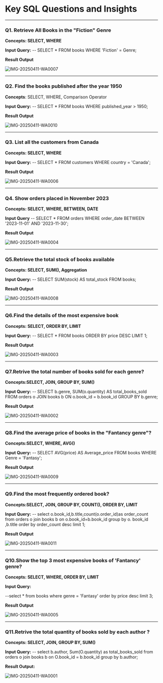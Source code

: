 # Key SQL Questions and Insights

---

### Q1. Retrieve All Books in the "Fiction" Genre

**Concepts: SELECT, WHERE**

**Input Query:**
-- SELECT * FROM books WHERE 'Fiction' = Genre;

**Result Output**

![IMG-20250411-WA0007](https://github.com/user-attachments/assets/b2b90043-dd91-45c1-a529-694a6399a4f3)

---

### **Q2. Find the books published after the year 1950**

 **Concepts**: SELECT, WHERE, Comparison Operator

**Input Query:**
-- SELECT * FROM books WHERE published_year > 1950;

**Result Output** 

![IMG-20250411-WA0010](https://github.com/user-attachments/assets/dfc272da-9cde-4eab-be3c-48d8510d91ed)

---

### **Q3.  List all the customers from Canada**
 
 **Concepts: SELECT, WHERE**

 **Input Query:**
 -- SELECT * FROM customers WHERE country = 'Canada';

 **Result Output**
 
 ![IMG-20250411-WA0006](https://github.com/user-attachments/assets/635ff4dd-bc80-41f5-b55e-d2e5b8b56861)

 --- 
 
 ### **Q4. Show orders placed in November 2023**

**Concepts: SELECT, WHERE, BETWEEN, DATE**

**Input Query**
-- SELECT * FROM orders WHERE order_date BETWEEN '2023-11-01' AND '2023-11-30';

**Result Output**

![IMG-20250411-WA0004](https://github.com/user-attachments/assets/b7a82656-f28a-4d9f-ac2b-430dc838d8bc)

---

### **Q5.Retrieve the total stock of books available**

**Concepts: SELECT, SUM(), Aggregation**

**Input Query:**
-- SELECT SUM(stock) AS total_stock FROM books;

**Result Output**

![IMG-20250411-WA0008](https://github.com/user-attachments/assets/4b435c45-00e6-482f-9677-7c8e87b03968)

---

### **Q6.Find the details of the most expensive book**

**Concepts: SELECT, ORDER BY, LIMIT**

**Input Query:**
-- SELECT * FROM books ORDER BY price DESC LIMIT 1;

**Result Output**

![IMG-20250411-WA0003](https://github.com/user-attachments/assets/888b5b10-3f37-4bc2-86a5-4c754c1468d6)

---

### **Q7.Retrive the total number of books sold for each genre?**

**Concepts:SELECT, JOIN, GROUP BY, SUM()**

**Input Query:**
-- SELECT b.genre, SUM(o.quantity) AS total_books_sold 
FROM orders o
JOIN books b ON o.book_id = b.book_id 
GROUP BY b.genre;

**Result Output**

![IMG-20250411-WA0002](https://github.com/user-attachments/assets/b5343033-2d88-455b-a2e9-4bbcd080f584)

---

### **Q8.Find the average price of books in the "Fantancy genre"?**

**Concepts:SELECT, WHERE, AVG()**

**Input Query:**
-- SELECT AVG(price) AS Average_price FROM books WHERE Genre = 'Fantasy';

**Result Output**

![IMG-20250411-WA0009](https://github.com/user-attachments/assets/9db5efca-47b4-4717-a0bf-478b85768982)

---

### **Q9.Find the most frequently ordered book?**

**Concepts:SELECT, JOIN, GROUP BY, COUNT(), ORDER BY, LIMIT**

**Input Query:**
-- select o.book_id,b.title,count(o.order_id)as order_count from orders o
join books b on o.book_id=b.book_id
group by o. book_id ,b.title order by order_count desc limit 1;

**Result Output**

![IMG-20250411-WA0011](https://github.com/user-attachments/assets/c226aee7-5c82-409b-9338-f0bc1dfddbc5)

---

### **Q10.Show the top 3 most expensive books of 'Fantancy' genre?**

**Concepts: SELECT, WHERE, ORDER BY, LIMIT**

**Input Query:**

--select * from books where genre = 'Fantasy' order by price desc limit 3;

**Result Output**

![IMG-20250411-WA0005](https://github.com/user-attachments/assets/0e007a41-4ef3-43e1-ae36-379d9d85a06d)

---

### **Q11.Retrive the total quantity of books sold by each author ?**

**Concepts: SELECT, JOIN, GROUP BY, SUM()**

**Input Query:**
-- select b.author, Sum(O.quantity) as total_books_sold
from orders  o 
join books b on O.book_id = b.book_id group by b.author;

**Result Output:**

![IMG-20250411-WA0001](https://github.com/user-attachments/assets/daa3c42a-0c98-4ec3-9722-2d9d558c69dd)


















